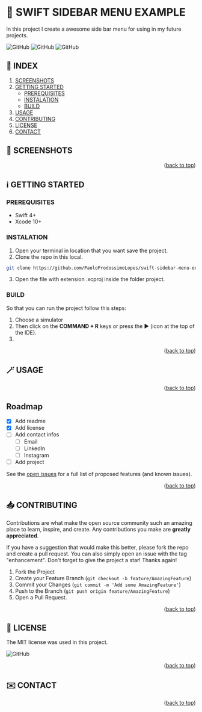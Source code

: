 <!-- SET TOP ANCHOR -->
<div id="top"></div>



<!-- PROJECT NAME -->
#  SWIFT SIDEBAR MENU EXAMPLE 



<!-- DESCRIPTION -->
In this project I create a awesome side bar menu for using in my future projects.



<!-- INFO BADGES -->
![GitHub](https://img.shields.io/github/forks/PaoloProdossimoLopes/swift-sidebar-menu-example?style=flat-square)
![GitHub](https://img.shields.io/github/stars/PaoloProdossimoLopes/swift-sidebar-menu-example?style=flat-square)
![GitHub](https://img.shields.io/github/issues/PaoloProdossimoLopes/swift-sidebar-menu-example?style=flat-square)



<!-- Index -->
## 🔢  INDEX 
1. [SCREENSHOTS](#screenshots)
2. [GETTING STARTED](#getting-started)
    - [PREREQUISITES](#prerequisites)
    - [INSTALATION](#instalation)
    - [BUILD](#build)
4. [USAGE](#usage)
5. [CONTRIBUTING](#contributing)
6. [LICENSE](#license)
7. [CONTACT](#contact)



<!-- SCREENSHOTS -->
## 📸  SCREENSHOTS <a name="screenshots"></a>

<p align="right">(<a href="#top">back to top</a>)</p>



<!-- GETTING STARTED -->
## ℹ️  GETTING STARTED <a name="getting-started"></a>

### PREREQUISITES 
- Swift 4+
- Xcode 10+

### INSTALATION
1. Open your terminal in location that you want save the project.
2. Clone the repo in this local.
```sh
git clone https://github.com/PaoloProdossimoLopes/swift-sidebar-menu-example.git
```
3. Open the file with extension .xcproj inside the folder project.
   
### BUILD
So that you can run the project follow this steps:
1. Choose a simulator 
2. Then click on the **COMMAND + R** keys or press the ▶︎ (icon at the top of the IDE).
3. 
<p align="right">(<a href="#top">back to top</a>)</p>



<!-- USAGE EXAMPLES -->
## 🪄 USAGE <a name="usage"></a>

<p align="right">(<a href="#top">back to top</a>)</p>



<!-- ROADMAP -->
## Roadmap

- [x] Add readme
- [x] Add license
- [ ] Add contact infos
    - [ ] Email
    - [ ] LinkedIn
    - [ ] Instagram
- [ ] Add project

See the [open issues](https://github.com/PaoloProdossimoLopes/swift-sidebar-menu-example/issues) for a full list of proposed features (and known issues).

<p align="right">(<a href="#top">back to top</a>)</p>



<!-- CONTRIBUTING -->
## 📥  CONTRIBUTING <a name="contributing"></a>
Contributions are what make the open source community such an amazing place to learn, inspire, and create. Any contributions you make are **greatly appreciated**.

If you have a suggestion that would make this better, please fork the repo and create a pull request. You can also simply open an issue with the tag "enhancement".
Don't forget to give the project a star! Thanks again!

1. Fork the Project
2. Create your Feature Branch (`git checkout -b feature/AmazingFeature`)
3. Commit your Changes (`git commit -m 'Add some AmazingFeature'`)
4. Push to the Branch (`git push origin feature/AmazingFeature`)
5. Open a Pull Request.

<p align="right">(<a href="#top">back to top</a>)</p>



<!-- LICENSE -->
## 📃  LICENSE <a name="license"></a>
The MIT license was used in this project.

![GitHub](https://img.shields.io/github/license/PaoloProdossimoLopes/swift-sidebar-menu-example?style=flat-square)

<p align="right">(<a href="#top">back to top</a>)</p>



<!-- CONTACT -->
## ✉️  CONTACT <a name="contact"></a>

<p align="right">(<a href="#top">back to top</a>)</p>
